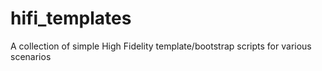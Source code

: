 # hifi_templates
A collection of simple High Fidelity template/bootstrap scripts for various scenarios
